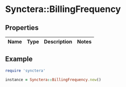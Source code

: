 # Synctera::BillingFrequency

## Properties

| Name | Type | Description | Notes |
| ---- | ---- | ----------- | ----- |

## Example

```ruby
require 'synctera'

instance = Synctera::BillingFrequency.new()
```

